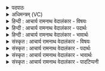 <details><summary>पदपाठः</summary>

समी꣣चीनाः꣢। स꣣म्। ईचीनाः꣢। अ꣣नूषत। ह꣡रि꣢꣯म्। हि꣣न्वन्ति। अ꣡द्रि꣢꣯भिः। अ। द्रि꣣भिः। इ꣡न्दु꣢꣯म्। इ꣡न्द्रा꣢꣯य। पी꣣त꣡ये꣢। ९०३।
</details>

<details><summary>अधिमन्त्रम् (VC)</summary>

- पवमानः सोमः
- बृहन्मतिराङ्गिरसः
- गायत्री
- षड्जः
</details>

<details><summary>हिन्दी : आचार्य रामनाथ वेदालंकार - विषयः</summary>

अगले मन्त्र में कौन ब्रह्मानन्द को प्राप्त करते हैं,इसका कथन है।
</details>

<details><summary>हिन्दी : आचार्य रामनाथ वेदालंकार - पदार्थः</summary>

पदार्थान्वयभाषाः -  जो उपासक लोग(समीचीनाः)परस्पर मिलकर(अनूषत)पवित्रकर्ता परमात्मा की स्तुति करते हैं और(हरिम्)अज्ञान,दुःख आदि को हरनेवाले उसे(अद्रिभिः)अखण्डित ध्यानों से(हिन्वन्ति)अपने अन्दर बढ़ाते हैं,वे(इन्दुम्)सराबोर करनेवाले ब्रह्मानन्द-रस को(इन्द्राय)अपने जीवात्मा को(पातवे)पिलाने में समर्थ होते हैं ॥६॥
</details>

<details><summary>हिन्दी : आचार्य रामनाथ वेदालंकार - भावार्थः</summary>

भावार्थभाषाः -  मनुष्यों को योग्य है कि ध्यानयोग द्वारा परमात्मा की आराधना करके ब्रह्मानन्द को प्राप्त करें ॥६॥
</details>

<details><summary>संस्कृत : आचार्य रामनाथ वेदालंकार - विषयः</summary>

अथ के ब्रह्मानन्दं प्राप्नुवन्तीत्याह।
</details>

<details><summary>संस्कृत : आचार्य रामनाथ वेदालंकार - पदार्थः</summary>

पदार्थान्वयभाषाः -  ये उपासकाः(समीचीनाः)परस्परं संगताः सन्तः(अनूषत)पवमानं परमात्मानं स्तुवन्ति,अपि च(हरिम्)अज्ञानदुःखादीनां हर्तारं तम्(अद्रिभिः)अखण्डितैः ध्यानैः(हिन्वन्ति)स्वात्मनि वर्धयन्ति।[हि गतौ वृद्धौ च।]ते(इन्दुम्)क्लेदकं ब्रह्मानन्दरसम्(इन्द्राय)स्वजीवात्मने(पातवे)पाययितुं प्रभवन्ति इति शेषः ॥६॥
</details>

<details><summary>संस्कृत : आचार्य रामनाथ वेदालंकार - भावार्थः</summary>

भावार्थभाषाः -  ध्यानयोगेन परमात्मानमाराध्य जना ब्रह्मानन्दं प्राप्तुमर्हन्ति ॥६॥
</details>

<details><summary>संस्कृत : आचार्य रामनाथ वेदालंकार - पादटिप्पनी</summary>

टिप्पणी:   १.ऋ० ९।३९।६ ‘योना॑वृ॒तस्य॑ सीदत’ इति तृतीयः पादः।
</details>
